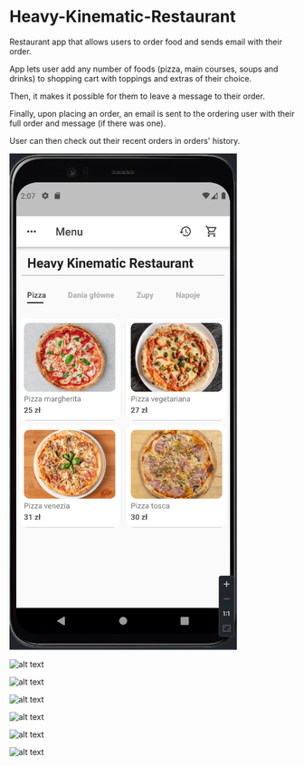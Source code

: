 # Heavy-Kinematic-Restaurant
Restaurant app that allows users to order food and sends email with their order.

App lets user add any number of foods (pizza, main courses, soups and drinks) to shopping cart with toppings and extras of their choice.

Then, it makes it possible for them to leave a message to their order. 

Finally, upon placing an order, an email is sent to the ordering user with their full order and message (if there was one).

User can then check out their recent orders in orders' history.

![alt text](https://github.com/daddyjasiu/Heavy-Kinematic-Restaurant/blob/main/screenshots/main_menu.png)

![alt text]([http://url/to/img.png](https://github.com/daddyjasiu/Heavy-Kinematic-Restaurant/blob/main/screenshots/email_data.png))

![alt text]([http://url/to/img.png](https://github.com/daddyjasiu/Heavy-Kinematic-Restaurant/blob/main/screenshots/details_1.png))

![alt text]([http://url/to/img.png](https://github.com/daddyjasiu/Heavy-Kinematic-Restaurant/blob/main/screenshots/details_2.png))

![alt text]([http://url/to/img.png](https://github.com/daddyjasiu/Heavy-Kinematic-Restaurant/blob/main/screenshots/cart.png))

![alt text]([http://url/to/img.png](https://github.com/daddyjasiu/Heavy-Kinematic-Restaurant/blob/main/screenshots/history.png))

![alt text]([http://url/to/img.png](https://github.com/daddyjasiu/Heavy-Kinematic-Restaurant/blob/main/screenshots/mail.png))
